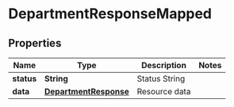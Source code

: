 

# DepartmentResponseMapped


## Properties

| Name | Type | Description | Notes |
|------------ | ------------- | ------------- | -------------|
|**status** | **String** | Status String |  |
|**data** | [**DepartmentResponse**](DepartmentResponse.md) | Resource data |  |



